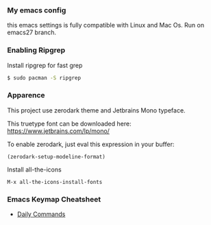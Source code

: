 ### My emacs config

this emacs settings is fully compatible with Linux and Mac Os. Run on emacs27 branch.


### Enabling Ripgrep

Install ripgrep for fast grep


```bash
$ sudo pacman -S ripgrep
```


### Apparence

This project use zerodark theme and Jetbrains Mono typeface.

This truetype font can be downloaded here:  https://www.jetbrains.com/lp/mono/



To enable zerodark, just eval this expression in your buffer:

```
(zerodark-setup-modeline-format)
```

Install all-the-icons

```
M-x all-the-icons-install-fonts
```



### Emacs Keymap Cheatsheet

* [Daily Commands](https://github.com/papachan/emacs.d/blob/master/docs/emacs_cheatsheet.md)
